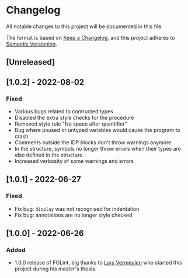# Changelog
All notable changes to this project will be documented in this file.

The format is based on [Keep a Changelog](https://keepachangelog.com/en/1.0.0/),
and this project adheres to [Semantic Versioning](https://semver.org/spec/v2.0.0.html).

## [Unreleased]

## [1.0.2] - 2022-08-02
### Fixed
- Various bugs related to contructed types
- Disabled the extra style checks for the procedure
- Removed style rule "No space after quantifier"
- Bug where unused or untyped variables would cause the program to crash
- Comments outside the IDP blocks don't throw warnings anymore
- In the structure, symbols no longer throw errors when their types are also defined in the structure.
- Increased verbosity of some warnings and errors

## [1.0.1] - 2022-06-27
### Fixed
- Fix bug: `display` was not recognised for indentation
- Fix bug: annotations are no longer style checked

## [1.0.0] - 2022-06-26
### Added
- 1.0.0 release of FOLint, big thanks to [Lars Vermeulen](https://github.com/larsver) who started this project during his master's thesis.
